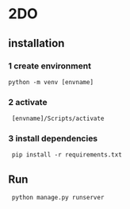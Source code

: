 # 2DO

## installation

### 1 create environment 
    
    python -m venv [envname]
    
### 2 activate
    
     [envname]/Scripts/activate
     
### 3 install dependencies

     pip install -r requirements.txt
     
## Run 

     python manage.py runserver
